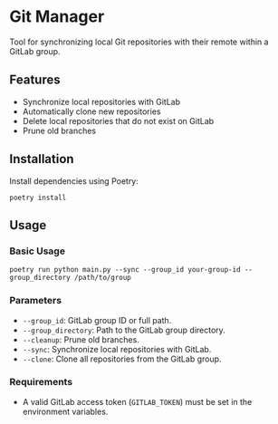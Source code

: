 # Git Manager

Tool for synchronizing local Git repositories with their remote within a GitLab group.

## Features

- Synchronize local repositories with GitLab
- Automatically clone new repositories
- Delete local repositories that do not exist on GitLab
- Prune old branches

## Installation

Install dependencies using Poetry:

```
poetry install
```

## Usage

### Basic Usage

```
poetry run python main.py --sync --group_id your-group-id --group_directory /path/to/group
```

### Parameters

- `--group_id`: GitLab group ID or full path.
- `--group_directory`: Path to the GitLab group directory.
- `--cleanup`: Prune old branches.
- `--sync`: Synchronize local repositories with GitLab.
- `--clone`: Clone all repositories from the GitLab group.

### Requirements

- A valid GitLab access token (`GITLAB_TOKEN`) must be set in the environment variables.
